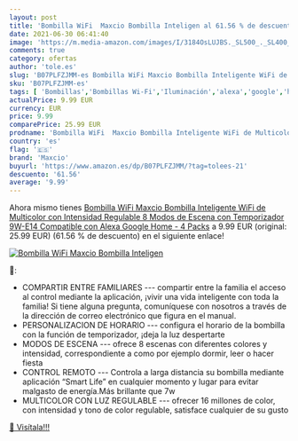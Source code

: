 ```yaml
---
layout: post
title: 'Bombilla WiFi  Maxcio Bombilla Inteligen al 61.56 % de descuento'
date: 2021-06-30 06:41:40
image: 'https://m.media-amazon.com/images/I/3184OsLUJBS._SL500_._SL400_.jpg'
comments: true
category: ofertas
author: 'tole.es'
slug: 'B07PLFZJMM-es Bombilla WiFi Maxcio Bombilla Inteligente WiFi de...'
sku: 'B07PLFZJMM-es'
tags: [ 'Bombillas','Bombillas Wi-Fi','Iluminación','alexa','google','home','maxcio', ]
actualPrice: 9.99 EUR
currency: EUR
price: 9.99
comparePrice: 25.99 EUR
prodname: 'Bombilla WiFi  Maxcio Bombilla Inteligente WiFi de Multicolor con Intensidad Regulable  8 Modos de Escena con Temporizador  9W-E14  Compatible con Alexa  Google Home - 4 Packs'
country: 'es'
flag: '🇪🇸'
brand: 'Maxcio'
buyurl: 'https://www.amazon.es/dp/B07PLFZJMM/?tag=tolees-21'
descuento: '61.56'
average: '9.99'
---
```


Ahora mismo tienes [Bombilla WiFi  Maxcio Bombilla Inteligente WiFi de Multicolor con Intensidad Regulable  8 Modos de Escena con Temporizador  9W-E14  Compatible con Alexa  Google Home - 4 Packs](https://www.amazon.es/dp/B07PLFZJMM/?tag=tolees-21) a 9.99 EUR (original: 25.99 EUR) (61.56 %  de descuento) en el siguiente enlace!

[![Bombilla WiFi  Maxcio Bombilla Inteligen](https://m.media-amazon.com/images/I/3184OsLUJBS._SL500_._SL400_.jpg)](https://www.amazon.es/dp/B07PLFZJMM/?tag=tolees-21)

🔎:

- COMPARTIR ENTRE FAMILIARES --- compartir entre la familia el acceso al control mediante la aplicación, ¡vivir una vida inteligente con toda la familia! Si tiene alguna pregunta, comuníquese con nosotros a través de la dirección de correo electrónico que figura en el manual.
- PERSONALIZACION DE HORARIO --- configura el horario de la bombilla con la función de temporizador, ¡deja la luz despertarte
- MODOS DE ESCENA --- ofrece 8 escenas con diferentes colores y intensidad, correspondiente a como por ejemplo dormir, leer o hacer fiesta
- CONTROL REMOTO --- Controla a larga distancia su bombilla mediante aplicación “Smart Life” en cualquier momento y lugar para evitar malgasto de energía.Más brillante que 7w
- MULTICOLOR CON LUZ REGULABLE --- ofrecer 16 millones de color, con intensidad y tono de color regulable, satisface cualquier de su gusto

[🛒 Visítala!!!](https://www.amazon.es/dp/B07PLFZJMM/?tag=tolees-21)
